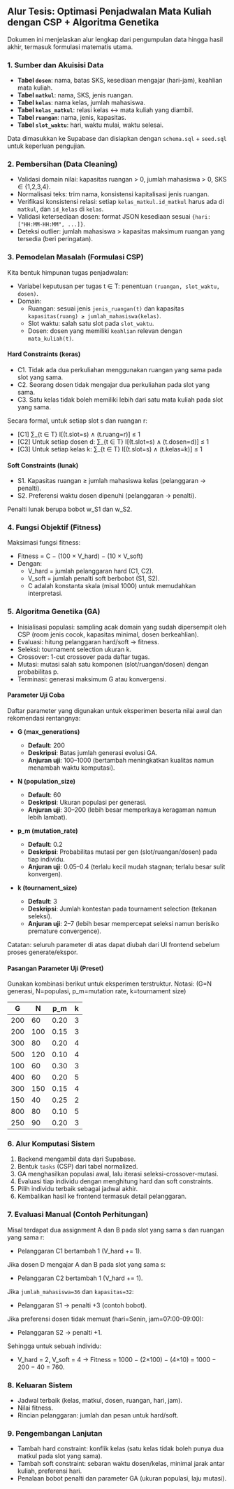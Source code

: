 ## Alur Tesis: Optimasi Penjadwalan Mata Kuliah dengan CSP + Algoritma Genetika

Dokumen ini menjelaskan alur lengkap dari pengumpulan data hingga hasil akhir, termasuk formulasi matematis utama.

### 1. Sumber dan Akuisisi Data
- **Tabel `dosen`**: nama, batas SKS, kesediaan mengajar (hari-jam), keahlian mata kuliah.
- **Tabel `matkul`**: nama, SKS, jenis ruangan.
- **Tabel `kelas`**: nama kelas, jumlah mahasiswa.
- **Tabel `kelas_matkul`**: relasi kelas ↔ mata kuliah yang diambil.
- **Tabel `ruangan`**: nama, jenis, kapasitas.
- **Tabel `slot_waktu`**: hari, waktu mulai, waktu selesai.

Data dimasukkan ke Supabase dan disiapkan dengan `schema.sql` + `seed.sql` untuk keperluan pengujian.

### 2. Pembersihan (Data Cleaning)
- Validasi domain nilai: kapasitas ruangan > 0, jumlah mahasiswa > 0, SKS ∈ {1,2,3,4}.
- Normalisasi teks: trim nama, konsistensi kapitalisasi jenis ruangan.
- Verifikasi konsistensi relasi: setiap `kelas_matkul.id_matkul` harus ada di `matkul`, dan `id_kelas` di `kelas`.
- Validasi ketersediaan dosen: format JSON kesediaan sesuai `{hari: ["HH:MM-HH:MM", ...]}`.
- Deteksi outlier: jumlah mahasiswa > kapasitas maksimum ruangan yang tersedia (beri peringatan).

### 3. Pemodelan Masalah (Formulasi CSP)
Kita bentuk himpunan tugas penjadwalan:
- Variabel keputusan per tugas t ∈ T: penentuan `(ruangan, slot_waktu, dosen)`.
- Domain:
  - Ruangan: sesuai jenis `jenis_ruangan(t)` dan kapasitas `kapasitas(ruang) ≥ jumlah_mahasiswa(kelas)`.
  - Slot waktu: salah satu slot pada `slot_waktu`.
  - Dosen: dosen yang memiliki `keahlian` relevan dengan `mata_kuliah(t)`.

#### Hard Constraints (keras)
- C1. Tidak ada dua perkuliahan menggunakan ruangan yang sama pada slot yang sama.
- C2. Seorang dosen tidak mengajar dua perkuliahan pada slot yang sama.
- C3. Satu kelas tidak boleh memiliki lebih dari satu mata kuliah pada slot yang sama.

Secara formal, untuk setiap slot s dan ruangan r:
- [C1] ∑_{t ∈ T} I[(t.slot=s) ∧ (t.ruang=r)] ≤ 1
- [C2] Untuk setiap dosen d: ∑_{t ∈ T} I[(t.slot=s) ∧ (t.dosen=d)] ≤ 1
- [C3] Untuk setiap kelas k: ∑_{t ∈ T} I[(t.slot=s) ∧ (t.kelas=k)] ≤ 1

#### Soft Constraints (lunak)
- S1. Kapasitas ruangan ≥ jumlah mahasiswa kelas (pelanggaran → penalti).
- S2. Preferensi waktu dosen dipenuhi (pelanggaran → penalti).

Penalti lunak berupa bobot w_S1 dan w_S2.

### 4. Fungsi Objektif (Fitness)
Maksimasi fungsi fitness:

- Fitness = C − (100 × V_hard) − (10 × V_soft)
- Dengan:
  - V_hard = jumlah pelanggaran hard (C1, C2).
  - V_soft = jumlah penalti soft berbobot (S1, S2).
  - C adalah konstanta skala (misal 1000) untuk memudahkan interpretasi.

### 5. Algoritma Genetika (GA)
- Inisialisasi populasi: sampling acak domain yang sudah dipersempit oleh CSP (room jenis cocok, kapasitas minimal, dosen berkeahlian).
- Evaluasi: hitung pelanggaran hard/soft → fitness.
- Seleksi: tournament selection ukuran k.
- Crossover: 1-cut crossover pada daftar tugas.
- Mutasi: mutasi salah satu komponen (slot/ruangan/dosen) dengan probabilitas p.
- Terminasi: generasi maksimum G atau konvergensi.

#### Parameter Uji Coba
Daftar parameter yang digunakan untuk eksperimen beserta nilai awal dan rekomendasi rentangnya:

- **G (max_generations)**
  - **Default**: 200
  - **Deskripsi**: Batas jumlah generasi evolusi GA.
  - **Anjuran uji**: 100–1000 (bertambah meningkatkan kualitas namun menambah waktu komputasi).

- **N (population_size)**
  - **Default**: 60
  - **Deskripsi**: Ukuran populasi per generasi.
  - **Anjuran uji**: 30–200 (lebih besar memperkaya keragaman namun lebih lambat).

- **p_m (mutation_rate)**
  - **Default**: 0.2
  - **Deskripsi**: Probabilitas mutasi per gen (slot/ruangan/dosen) pada tiap individu.
  - **Anjuran uji**: 0.05–0.4 (terlalu kecil mudah stagnan; terlalu besar sulit konvergen).

- **k (tournament_size)**
  - **Default**: 3
  - **Deskripsi**: Jumlah kontestan pada tournament selection (tekanan seleksi).
  - **Anjuran uji**: 2–7 (lebih besar mempercepat seleksi namun berisiko premature convergence).

Catatan: seluruh parameter di atas dapat diubah dari UI frontend sebelum proses generate/ekspor.

#### Pasangan Parameter Uji (Preset)
Gunakan kombinasi berikut untuk eksperimen terstruktur. Notasi: (G=N generasi, N=populasi, p_m=mutation rate, k=tournament size)

| G | N  | p_m | k |
|---|----|-----|---|
| 200 | 60  | 0.20 | 3 |  
| 200 | 100 | 0.15 | 3 |  
| 300 | 80  | 0.20 | 4 |  
| 500 | 120 | 0.10 | 4 |  
| 100 | 60  | 0.30 | 3 |  
| 400 | 60  | 0.20 | 5 |  
| 300 | 150 | 0.15 | 4 |  
| 150 | 40  | 0.25 | 2 |  
| 800 | 80  | 0.10 | 5 |  
| 250 | 90  | 0.20 | 3 |

### 6. Alur Komputasi Sistem
1) Backend mengambil data dari Supabase.
2) Bentuk `tasks` (CSP) dari tabel normalized.
3) GA menghasilkan populasi awal, lalu iterasi seleksi-crossover-mutasi.
4) Evaluasi tiap individu dengan menghitung hard dan soft constraints.
5) Pilih individu terbaik sebagai jadwal akhir.
6) Kembalikan hasil ke frontend termasuk detail pelanggaran.

### 7. Evaluasi Manual (Contoh Perhitungan)
Misal terdapat dua assignment A dan B pada slot yang sama s dan ruangan yang sama r:
- Pelanggaran C1 bertambah 1 (V_hard += 1).

Jika dosen D mengajar A dan B pada slot yang sama s:
- Pelanggaran C2 bertambah 1 (V_hard += 1).

Jika `jumlah_mahasiswa=36` dan `kapasitas=32`:
- Pelanggaran S1 → penalti +3 (contoh bobot).

Jika preferensi dosen tidak memuat (hari=Senin, jam=07:00-09:00):
- Pelanggaran S2 → penalti +1.

Sehingga untuk sebuah individu:
- V_hard = 2, V_soft = 4 → Fitness = 1000 − (2×100) − (4×10) = 1000 − 200 − 40 = 760.

### 8. Keluaran Sistem
- Jadwal terbaik (kelas, matkul, dosen, ruangan, hari, jam).
- Nilai fitness.
- Rincian pelanggaran: jumlah dan pesan untuk hard/soft.

### 9. Pengembangan Lanjutan
- Tambah hard constraint: konflik kelas (satu kelas tidak boleh punya dua matkul pada slot yang sama).
- Tambah soft constraint: sebaran waktu dosen/kelas, minimal jarak antar kuliah, preferensi hari.
- Penalaan bobot penalti dan parameter GA (ukuran populasi, laju mutasi).
